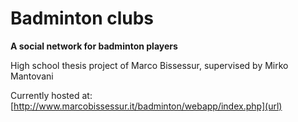 # Badminton clubs
**A social network for badminton players**

High school thesis project of Marco Bissessur, supervised by Mirko Mantovani

Currently hosted at:
[http://www.marcobissessur.it/badminton/webapp/index.php](url)

